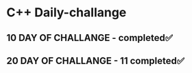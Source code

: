 # C++ Daily-challange

## 10 DAY OF CHALLANGE  - completed✅

## 20 DAY OF CHALLANGE  - 11 completed✅

